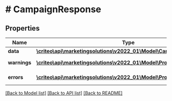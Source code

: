 # # CampaignResponse

## Properties

Name | Type | Description | Notes
------------ | ------------- | ------------- | -------------
**data** | [**\criteo\api\marketingsolutions\v2022_01\Model\CampaignReadResource**](CampaignReadResource.md) |  | [optional]
**warnings** | [**\criteo\api\marketingsolutions\v2022_01\Model\ProblemDetails[]**](ProblemDetails.md) |  | [optional] [readonly]
**errors** | [**\criteo\api\marketingsolutions\v2022_01\Model\ProblemDetails[]**](ProblemDetails.md) |  | [optional] [readonly]

[[Back to Model list]](../../README.md#models) [[Back to API list]](../../README.md#endpoints) [[Back to README]](../../README.md)
